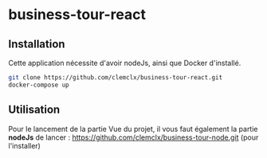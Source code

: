 # business-tour-react
## Installation 


Cette application nécessite d'avoir nodeJs, ainsi que Docker d'installé.
```bash
git clone https://github.com/clemclx/business-tour-react.git
docker-compose up
```
 

## Utilisation


Pour le lancement de la partie Vue du projet, il vous faut également la partie **nodeJs** de lancer : https://github.com/clemclx/business-tour-node.git
(pour l'installer)
